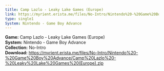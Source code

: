 ```yaml
---
title: Camp Lazlo - Leaky Lake Games (Europe)
link: https://myrient.erista.me/files/No-Intro/Nintendo%20-%20Game%20Boy%20Advance/Camp%20Lazlo%20-%20Leaky%20Lake%20Games%20(Europe).zip
type: single1
System: Nintendo - Game Boy Advance
---
```

<b>Game:</b> Camp Lazlo - Leaky Lake Games (Europe)<br>
<b>System:</b> Nintendo - Game Boy Advance<br>
<b>Collection:</b> No-Intro<br>
<b>Download:</b> https://myrient.erista.me/files/No-Intro/Nintendo%20-%20Game%20Boy%20Advance/Camp%20Lazlo%20-%20Leaky%20Lake%20Games%20(Europe).zip